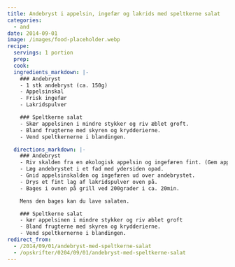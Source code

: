 ```yaml
---
title: Andebryst i appelsin, ingefær og lakrids med speltkerne salat
categories:
  - and
date: 2014-09-01
image: /images/food-placeholder.webp
recipe:
  servings: 1 portion
  prep:
  cook:
  ingredients_markdown: |-
    ### Andebryst
    - 1 stk andebryst (ca. 150g)
    - Appelsinskal
    - Frisk ingefær
    - Lakridspulver

    ### Speltkerne salat
    - Skær appelsinen i mindre stykker og riv æblet groft.
    - Bland frugterne med skyren og krydderierne.
    - Vend speltkernerne i blandingen.

  directions_markdown: |-
    ### Andebryst
    - Riv skalden fra en økologisk appelsin og ingefæren fint. (Gem appelsinen til salaten.)
    - Læg andebrystet i et fad med ydersiden opad.
    - Gnid appelsinskalden og ingefæren ud over andebrystet.
    - Drys et fint lag af lakridspulver oven på.
    - Bages i ovnen på grill ved 200grader i ca. 20min.

    Mens den bages kan du lave salaten.

    ### Speltkerne salat
    - kær appelsinen i mindre stykker og riv æblet groft
    - Bland frugterne med skyren og krydderierne.
    - Vend speltkernerne i blandingen.
redirect_from:
  - /2014/09/01/andebryst-med-speltkerne-salat
  - /opskrifter/0204/09/01/andebryst-med-speltkerne-salat
---
```

